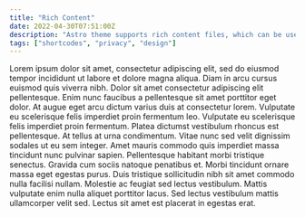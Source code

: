 ```yaml
---
title: "Rich Content"
date: 2022-04-30T07:51:00Z
description: "Astro theme supports rich content files, which can be used to embed videos, images, and other media files."
tags: ["shortcodes", "privacy", "design"]
---
```


Lorem ipsum dolor sit amet, consectetur adipiscing elit, sed do eiusmod tempor incididunt ut labore et dolore magna aliqua. Diam in arcu cursus euismod quis viverra nibh. Dolor sit amet consectetur adipiscing elit pellentesque. Enim nunc faucibus a pellentesque sit amet porttitor eget dolor. At augue eget arcu dictum varius duis at consectetur lorem. Vulputate eu scelerisque felis imperdiet proin fermentum leo. Vulputate eu scelerisque felis imperdiet proin fermentum. Platea dictumst vestibulum rhoncus est pellentesque. At tellus at urna condimentum. Vitae nunc sed velit dignissim sodales ut eu sem integer. Amet mauris commodo quis imperdiet massa tincidunt nunc pulvinar sapien. Pellentesque habitant morbi tristique senectus. Gravida cum sociis natoque penatibus et. Morbi tincidunt ornare massa eget egestas purus. Duis tristique sollicitudin nibh sit amet commodo nulla facilisi nullam. Molestie ac feugiat sed lectus vestibulum. Mattis vulputate enim nulla aliquet porttitor lacus. Sed lectus vestibulum mattis ullamcorper velit sed. Lectus sit amet est placerat in egestas erat.
